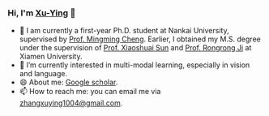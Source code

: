 ### Hi, I'm [Xu-Ying](https://zhangxuying1004.github.io/) 👋
- 🔭 I am currently a first-year Ph.D. student at Nankai University, supervised by [Prof. Mingming Cheng](https://scholar.google.com/citations?hl=zh-CN&user=huWpVyEAAAAJ). Earlier, I obtained my M.S. degree under the supervision of [Prof. Xiaoshuai Sun](https://scholar.google.com/citations?hl=zh-CN&user=KPMK3B4AAAAJ) and [Prof. Rongrong Ji](https://scholar.google.com/citations?hl=zh-CN&user=lRSD7PQAAAAJ) at Xiamen University.
- 🌱 I’m currently interested in multi-modal learning, especially in vision and language.
- 😄 About me: [Google scholar](https://scholar.google.com/citations?user=76_hOG0AAAAJ&hl=zh-CN&oi=sra).
- 📫 How to reach me: you can email me via zhangxuying1004@gmail.com.

<!--
**zhangxuying1004/zhangxuying1004** is a ✨ _special_ ✨ repository because its `README.md` (this file) appears on your GitHub profile.

Here are some ideas to get you started:

- 🔭 I’m currently a final-year postgraduate student in Xiamen University, China.
- 🌱 I’m currently interested in multi-modal learning.
- 👯 I’m looking to collaborate on ...
- 🤔 I’m looking for help with ...
- 💬 Ask me: [Google scholar](https://scholar.google.com/citations?user=76_hOG0AAAAJ&hl=zh-CN&oi=sra)
- 📫 How to reach me: you can email me by zhangxuying1004@gmail.com.
- 😄 Pronouns: ...
- ⚡ Fun fact: ...
-->
